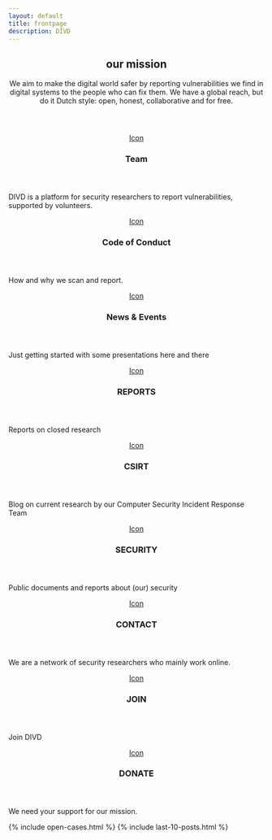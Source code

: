 ```yaml
---
layout: default
title: frontpage
description: DIVD
---
```

<!-- Highlights -->
<header class="special">
    <h2>our mission</h2>
    <p>We aim to make the digital world safer by reporting vulnerabilities we find in digital systems to the people who can fix them. We have a global reach, but do it Dutch style: open, honest, collaborative and for free.</p>
</header>
<div class="highlights">
    <section>
        <div class="content">
            <header>
                <a href="/team" class="icon fa-vcard-o"><span class="label">Icon</span></a>
                <h3>Team</h3>
            </header>
            <p>DIVD is a platform for security researchers to report vulnerabilities, supported by volunteers.</p>
        </div>
    </section>
    <section>
        <div class="content">
            <header>
                <a href="/code" class="icon fa-balance-scale"><span class="label">Icon</span></a>
                <h3>Code of Conduct</h3>
            </header>
            <p>How and why we scan and report.</p>
        </div>
    </section>
    <section>
        <div class="content">
            <header>
                <a href="/news" class="icon fa-calendar-o"><span class="label">Icon</span></a>
                <h3>News & Events</h3>
            </header>
            <p>Just getting started with some presentations here and there</p>
        </div>
    </section>
    <section>
        <div class="content">
            <header>
                <a href="/reports" class="icon fa-files-o"><span class="label">Icon</span></a>
                <h3>REPORTS</h3>
            </header>
            <p>Reports on closed research</p>
        </div>
    </section>
    <section>
        <div class="content">
            <header>
                <a href="https://csirt.divd.nl" class="icon fa-bell-o"><span class="label">Icon</span></a>
                <h3>CSIRT</h3>
            </header>
            <p>Blog on current research by our Computer Security Incident Response Team</p>
        </div>
    </section>
    <section>
        <div class="content">
            <header>
                <a href="/security" class="icon fa-shield"><span class="label">Icon</span></a>
                <h3>SECURITY</h3>
            </header>
            <p>Public documents and reports about (our) security</p>
        </div>
    </section>
    <section>
        <div class="content">
            <header>
                <a href="/contact" class="icon fa-envelope-o"><span class="label">Icon</span></a>
                <h3>CONTACT</h3>
            </header>
            <p>We are a network of security researchers who mainly work online.</p>
        </div>
    </section>
    <section>
        <div class="content">
            <header>
                <a href="/join" class="icon fa-handshake-o"><span class="label">Icon</span></a>
                <h3>JOIN</h3>
            </header>
            <p>Join DIVD</p>
        </div>
    </section>
    <section>
        <div class="content">
            <header>
                <a href="/donate" class="icon fa-eur"><span class="label">Icon</span></a>
                <h3>DONATE</h3>
            </header>
            <p>We need your support for our mission.</p>
        </div>
    </section>
</div>

{% include open-cases.html %}
{% include last-10-posts.html %}
